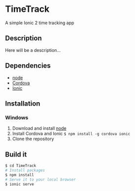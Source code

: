 # TimeTrack

A simple Ionic 2 time tracking app

## Description

Here will be a description...

## Dependencies

* [node](https://nodejs.org/)
* [Cordova](https://cordova.apache.org/)
* [Ionic](http://ionicframework.com/docs/v2/intro/installation/)

## Installation

### Windows

1. Download and install [node](https://nodejs.org/)
2. Install Cordova and Ionic `$ npm install -g cordova ionic`
3. Clone the repository

## Build it

``` bash
$ cd TimeTrack
# Install packages
$ npm install 
# Serve it to your local browser
$ ionic serve
```